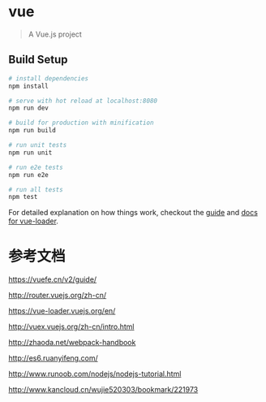 # vue

> A Vue.js project

## Build Setup

``` bash
# install dependencies
npm install

# serve with hot reload at localhost:8080
npm run dev

# build for production with minification
npm run build

# run unit tests
npm run unit

# run e2e tests
npm run e2e

# run all tests
npm test
```

For detailed explanation on how things work, checkout the [guide](http://vuejs-templates.github.io/webpack/) and [docs for vue-loader](http://vuejs.github.io/vue-loader).


# 参考文档

https://vuefe.cn/v2/guide/

http://router.vuejs.org/zh-cn/

https://vue-loader.vuejs.org/en/

http://vuex.vuejs.org/zh-cn/intro.html

http://zhaoda.net/webpack-handbook

http://es6.ruanyifeng.com/

http://www.runoob.com/nodejs/nodejs-tutorial.html

http://www.kancloud.cn/wujie520303/bookmark/221973
